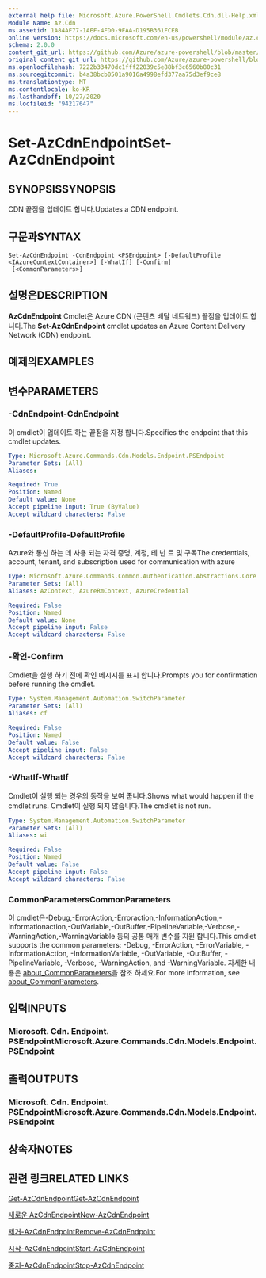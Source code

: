 ```yaml
---
external help file: Microsoft.Azure.PowerShell.Cmdlets.Cdn.dll-Help.xml
Module Name: Az.Cdn
ms.assetid: 1A84AF77-1AEF-4FD0-9FAA-D195B361FCEB
online version: https://docs.microsoft.com/en-us/powershell/module/az.cdn/set-azcdnendpoint
schema: 2.0.0
content_git_url: https://github.com/Azure/azure-powershell/blob/master/src/Cdn/Cdn/help/Set-AzCdnEndpoint.md
original_content_git_url: https://github.com/Azure/azure-powershell/blob/master/src/Cdn/Cdn/help/Set-AzCdnEndpoint.md
ms.openlocfilehash: 7222b33470dc1fff22039c5e88bf3c6560b80c31
ms.sourcegitcommit: b4a38bcb0501a9016a4998efd377aa75d3ef9ce8
ms.translationtype: MT
ms.contentlocale: ko-KR
ms.lasthandoff: 10/27/2020
ms.locfileid: "94217647"
---
```

# <span data-ttu-id="0c93f-101">Set-AzCdnEndpoint</span><span class="sxs-lookup"><span data-stu-id="0c93f-101">Set-AzCdnEndpoint</span></span>

## <span data-ttu-id="0c93f-102">SYNOPSIS</span><span class="sxs-lookup"><span data-stu-id="0c93f-102">SYNOPSIS</span></span>
<span data-ttu-id="0c93f-103">CDN 끝점을 업데이트 합니다.</span><span class="sxs-lookup"><span data-stu-id="0c93f-103">Updates a CDN endpoint.</span></span>

## <span data-ttu-id="0c93f-104">구문과</span><span class="sxs-lookup"><span data-stu-id="0c93f-104">SYNTAX</span></span>

```
Set-AzCdnEndpoint -CdnEndpoint <PSEndpoint> [-DefaultProfile <IAzureContextContainer>] [-WhatIf] [-Confirm]
 [<CommonParameters>]
```

## <span data-ttu-id="0c93f-105">설명은</span><span class="sxs-lookup"><span data-stu-id="0c93f-105">DESCRIPTION</span></span>
<span data-ttu-id="0c93f-106">**AzCdnEndpoint** Cmdlet은 Azure CDN (콘텐츠 배달 네트워크) 끝점을 업데이트 합니다.</span><span class="sxs-lookup"><span data-stu-id="0c93f-106">The **Set-AzCdnEndpoint** cmdlet updates an Azure Content Delivery Network (CDN) endpoint.</span></span>

## <span data-ttu-id="0c93f-107">예제의</span><span class="sxs-lookup"><span data-stu-id="0c93f-107">EXAMPLES</span></span>

## <span data-ttu-id="0c93f-108">변수</span><span class="sxs-lookup"><span data-stu-id="0c93f-108">PARAMETERS</span></span>

### <span data-ttu-id="0c93f-109">-CdnEndpoint</span><span class="sxs-lookup"><span data-stu-id="0c93f-109">-CdnEndpoint</span></span>
<span data-ttu-id="0c93f-110">이 cmdlet이 업데이트 하는 끝점을 지정 합니다.</span><span class="sxs-lookup"><span data-stu-id="0c93f-110">Specifies the endpoint that this cmdlet updates.</span></span>

```yaml
Type: Microsoft.Azure.Commands.Cdn.Models.Endpoint.PSEndpoint
Parameter Sets: (All)
Aliases:

Required: True
Position: Named
Default value: None
Accept pipeline input: True (ByValue)
Accept wildcard characters: False
```

### <span data-ttu-id="0c93f-111">-DefaultProfile</span><span class="sxs-lookup"><span data-stu-id="0c93f-111">-DefaultProfile</span></span>
<span data-ttu-id="0c93f-112">Azure와 통신 하는 데 사용 되는 자격 증명, 계정, 테 넌 트 및 구독</span><span class="sxs-lookup"><span data-stu-id="0c93f-112">The credentials, account, tenant, and subscription used for communication with azure</span></span>

```yaml
Type: Microsoft.Azure.Commands.Common.Authentication.Abstractions.Core.IAzureContextContainer
Parameter Sets: (All)
Aliases: AzContext, AzureRmContext, AzureCredential

Required: False
Position: Named
Default value: None
Accept pipeline input: False
Accept wildcard characters: False
```

### <span data-ttu-id="0c93f-113">-확인</span><span class="sxs-lookup"><span data-stu-id="0c93f-113">-Confirm</span></span>
<span data-ttu-id="0c93f-114">Cmdlet을 실행 하기 전에 확인 메시지를 표시 합니다.</span><span class="sxs-lookup"><span data-stu-id="0c93f-114">Prompts you for confirmation before running the cmdlet.</span></span>

```yaml
Type: System.Management.Automation.SwitchParameter
Parameter Sets: (All)
Aliases: cf

Required: False
Position: Named
Default value: False
Accept pipeline input: False
Accept wildcard characters: False
```

### <span data-ttu-id="0c93f-115">-WhatIf</span><span class="sxs-lookup"><span data-stu-id="0c93f-115">-WhatIf</span></span>
<span data-ttu-id="0c93f-116">Cmdlet이 실행 되는 경우의 동작을 보여 줍니다.</span><span class="sxs-lookup"><span data-stu-id="0c93f-116">Shows what would happen if the cmdlet runs.</span></span>
<span data-ttu-id="0c93f-117">Cmdlet이 실행 되지 않습니다.</span><span class="sxs-lookup"><span data-stu-id="0c93f-117">The cmdlet is not run.</span></span>

```yaml
Type: System.Management.Automation.SwitchParameter
Parameter Sets: (All)
Aliases: wi

Required: False
Position: Named
Default value: False
Accept pipeline input: False
Accept wildcard characters: False
```

### <span data-ttu-id="0c93f-118">CommonParameters</span><span class="sxs-lookup"><span data-stu-id="0c93f-118">CommonParameters</span></span>
<span data-ttu-id="0c93f-119">이 cmdlet은-Debug,-ErrorAction,-Erroraction,-InformationAction,-Informationaction,-OutVariable,-OutBuffer,-PipelineVariable,-Verbose,-WarningAction,-WarningVariable 등의 공통 매개 변수를 지원 합니다.</span><span class="sxs-lookup"><span data-stu-id="0c93f-119">This cmdlet supports the common parameters: -Debug, -ErrorAction, -ErrorVariable, -InformationAction, -InformationVariable, -OutVariable, -OutBuffer, -PipelineVariable, -Verbose, -WarningAction, and -WarningVariable.</span></span> <span data-ttu-id="0c93f-120">자세한 내용은 [about_CommonParameters](http://go.microsoft.com/fwlink/?LinkID=113216)을 참조 하세요.</span><span class="sxs-lookup"><span data-stu-id="0c93f-120">For more information, see [about_CommonParameters](http://go.microsoft.com/fwlink/?LinkID=113216).</span></span>

## <span data-ttu-id="0c93f-121">입력</span><span class="sxs-lookup"><span data-stu-id="0c93f-121">INPUTS</span></span>

### <span data-ttu-id="0c93f-122">Microsoft. Cdn. Endpoint. PSEndpoint</span><span class="sxs-lookup"><span data-stu-id="0c93f-122">Microsoft.Azure.Commands.Cdn.Models.Endpoint.PSEndpoint</span></span>

## <span data-ttu-id="0c93f-123">출력</span><span class="sxs-lookup"><span data-stu-id="0c93f-123">OUTPUTS</span></span>

### <span data-ttu-id="0c93f-124">Microsoft. Cdn. Endpoint. PSEndpoint</span><span class="sxs-lookup"><span data-stu-id="0c93f-124">Microsoft.Azure.Commands.Cdn.Models.Endpoint.PSEndpoint</span></span>

## <span data-ttu-id="0c93f-125">상속자</span><span class="sxs-lookup"><span data-stu-id="0c93f-125">NOTES</span></span>

## <span data-ttu-id="0c93f-126">관련 링크</span><span class="sxs-lookup"><span data-stu-id="0c93f-126">RELATED LINKS</span></span>

[<span data-ttu-id="0c93f-127">Get-AzCdnEndpoint</span><span class="sxs-lookup"><span data-stu-id="0c93f-127">Get-AzCdnEndpoint</span></span>](./Get-AzCdnEndpoint.md)

[<span data-ttu-id="0c93f-128">새로운 AzCdnEndpoint</span><span class="sxs-lookup"><span data-stu-id="0c93f-128">New-AzCdnEndpoint</span></span>](./New-AzCdnEndpoint.md)

[<span data-ttu-id="0c93f-129">제거-AzCdnEndpoint</span><span class="sxs-lookup"><span data-stu-id="0c93f-129">Remove-AzCdnEndpoint</span></span>](./Remove-AzCdnEndpoint.md)

[<span data-ttu-id="0c93f-130">시작-AzCdnEndpoint</span><span class="sxs-lookup"><span data-stu-id="0c93f-130">Start-AzCdnEndpoint</span></span>](./Start-AzCdnEndpoint.md)

[<span data-ttu-id="0c93f-131">중지-AzCdnEndpoint</span><span class="sxs-lookup"><span data-stu-id="0c93f-131">Stop-AzCdnEndpoint</span></span>](./Stop-AzCdnEndpoint.md)


